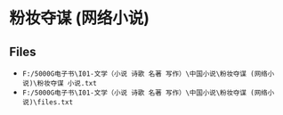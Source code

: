 # 粉妆夺谋 (网络小说)

## Files

- `F:/5000G电子书\I01-文学（小说 诗歌 名著 写作）\中国小说\粉妆夺谋 (网络小说)\粉妆夺谋 小说.txt`
- `F:/5000G电子书\I01-文学（小说 诗歌 名著 写作）\中国小说\粉妆夺谋 (网络小说)\files.txt`
